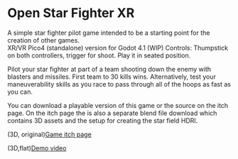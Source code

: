 # Open Star Fighter XR

A simple star fighter pilot game intended to be a starting point for the creation of other games.<br>
XR/VR Pico4 (standalone) version for Godot 4.1 (WIP)
Controls: Thumpstick on both controllers, trigger for shoot.
Play it in seated position.

Pilot your star fighter at part of a team shooting down the enemy with blasters and missiles. First team to 30 kills wins. 
Alternatively, test your maneuverability skills as you race to pass through all of the hoops as fast as you can.

You can download a playable version of this game or the source on the itch page. On the itch page the is also a separate blend file 
download which contains 3D assets and the setup for creating the star field HDRI.

(3D, original)[Game itch page](https://thelastflapjack.itch.io/open-star-fighter)

(3D,flat)[Demo video](https://youtu.be/uciL7Is70Z8)

